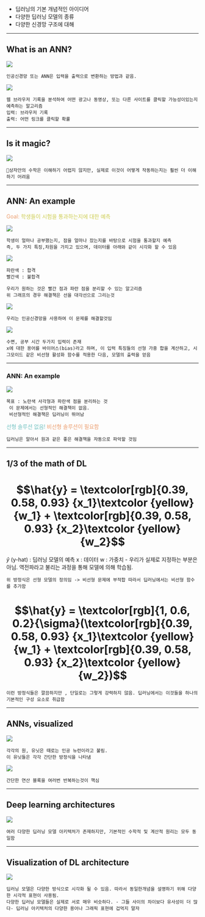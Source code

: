 - 딥러닝의 기본 개념적인 아이디어
- 다양한 딥러닝 모델의 종류
- 다양한 신경망 구조에 대해
---
## What is an ANN?

![](5.Pasted%20image%2020240928154301.png)

	인공신경망 또는 ANN은 입력을 출력으로 변환하는 방법과 같음.

![](5.Pasted%20image%2020240928154407.png)

	웹 브라우저 기록을 분석하여 어떤 광고나 동영상, 또는 다른 사이트를 클릭할 가능성이있는지 예측하는 알고리즘
	입력: 브라우저 기록
	출력: 어떤 링크를 클릭할 확률

---
## Is it magic?

![](5.Pasted%20image%2020240928154857.png)

	상자안의 수학은 이해하기 어렵지 않지만, 실제로 이것이 어떻게 작동하는지는 훨씬 더 이해하기 어려움

---
## ANN: An example

<span style="color:rgb(236, 158, 111)">Goal:</span>  <span style="color:rgb(205, 205, 81)">학생들이 시험을 통과하는지에 대한 예측</span> 

![](5.Pasted%20image%2020240928155157.png)

	학생이 얼마나 공부했는지, 잠을 얼마나 잤는지를 바탕으로 시험을 통과할지 예측
	즉, 두 가지 특징,차원을 가지고 있으며, 데이터를 아래와 같이 시각화 할 수 있음

![](5.Pasted%20image%2020240928155329.png)

	파란색 : 합격
	빨간색 : 불합격

	우리가 원하는 것은 빨간 점과 파란 점을 분리할 수 있는 알고리즘
	위 그래프의 경우 해결책은 선을 대각선으로 그리는것

![](5.Pasted%20image%2020240928155713.png)

	우리는 인공신경망을 사용하여 이 문제를 해결할것임

![](5.Pasted%20image%2020240928155859.png)

	수면, 공부 시간 두가지 입력이 존재
	x에 대한 용어를 바이어스(bias)라고 하며, 이 입력 특징들의 선형 가중 합을 계산하고, 시그모이드 같은 비선형 활성화 함수를 적용한 다음, 모델의 출력을 얻음
---
### ANN: An example

![](5.Pasted%20image%2020240928160625.png)

	목표 : 노란색 사각형과 파란색 점을 분리하는 것
	 이 문제에서는 선형적인 해결책이 없음. 
	 비선형적인 해결책은 딥러닝이 뛰어남

<span style="color:rgb(116, 195, 194)">선형 솔루션 없음!</span>
<span style="color:rgb(236, 158, 111)">비선형 솔루션이 필요함</span> 

	딥러닝은 알아서 원과 같은 좋은 해결책을 자동으로 파악할 것임
---
## 1/3 of the math of DL

# $$\hat{y} = \textcolor[rgb]{0.39, 0.58, 0.93} {x_1}\textcolor {yellow}{w_1} + \textcolor[rgb]{0.39, 0.58, 0.93} {x_2}\textcolor {yellow}{w_2}$$
$\hat{y}$ (y-hat) : 딥러닝 모델의 예측
x : 데이터
w : 가중치 - 우리가 실제로 지정하는 부분은 아님. 역전파라고 불리는 과정을 통해 모델에 의해 학습됨.

	위 방정식은 선형 모델의 정의임 -> 비선형 문제에 부적합 따라서 딥러닝에서는 비선형 함수를 추가함
# $$\hat{y} = \textcolor[rgb]{1, 0.6, 0.2}{\sigma}(\textcolor[rgb]{0.39, 0.58, 0.93} {x_1}\textcolor {yellow}{w_1} + \textcolor[rgb]{0.39, 0.58, 0.93} {x_2}\textcolor {yellow}{w_2})$$
	이런 방정식들은 깔끔하지만 , 단일로는 그렇게 강력하지 않음. 딥러닝에서는 이것들을 하나의 기본적인 구성 요소로 취급함
---
## ANNs, visualized

![](5.Pasted%20image%2020240928194835.png)

	각각의 원, 유닛은 때로는 인공 뉴런이라고 불림.
	이 유닛들은 각각 간단한 방정식을 나타냄
	
![](5.Pasted%20image%2020240928195030.png)

	간단한 연산 블록을 여러번 반복하는것이 핵심

---
## Deep learning architectures

![](5.Pasted%20image%2020240928204816.png)

	여러 다양한 딥러닝 모델 아키텍처가 존재하지만, 기본적인 수학적 및 계산적 원리는 모두 동일함

---
## Visualization of DL architecture

![](5.Pasted%20image%2020240928205010.png)

	딥러닝 모델은 다양한 방식으로 시각화 될 수 있음. 따라서 동일한개념을 설명하기 위해 다양한 시각적 표현이 사용됨.
	다양한 딥러닝 모델들은 실제로 서로 매우 비슷하다. - 그들 사이의 차이보다 유사성이 더 많다- 딥러닝 아키텍처의 다양한 용어나 그래픽 표현에 겁먹지 말자
